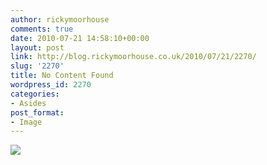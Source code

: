 ```yaml
---
author: rickymoorhouse
comments: true
date: 2010-07-21 14:58:10+00:00
layout: post
link: http://blog.rickymoorhouse.co.uk/2010/07/21/2270/
slug: '2270'
title: No Content Found
wordpress_id: 2270
categories:
- Asides
post_format:
- Image
---
```


![](http://rickymoorhouse.files.wordpress.com/2010/07/snip-popup.png)
